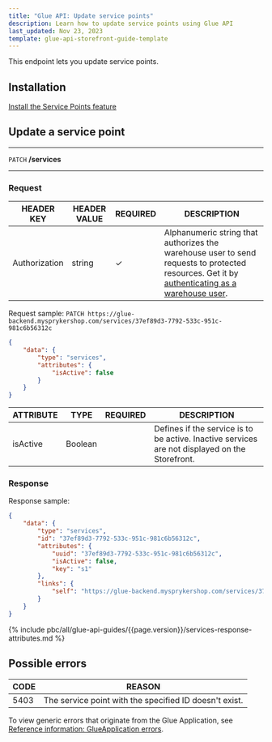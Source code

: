 ```yaml
---
title: "Glue API: Update service points"
description: Learn how to update service points using Glue API
last_updated: Nov 23, 2023
template: glue-api-storefront-guide-template
---
```


This endpoint lets you update service points.

## Installation

[Install the Service Points feature](/docs/pbc/all/service-point-management/{{page.version}}/unified-commerce/install-features/install-the-service-points-feature.html)

## Update a service point

***
`PATCH` **/services**
***

### Request

| HEADER KEY | HEADER VALUE | REQUIRED | DESCRIPTION |
|-|-|-|-|
| Authorization | string | &check; | Alphanumeric string that authorizes the warehouse user to send requests to protected resources. Get it by [authenticating as a warehouse user](/docs/pbc/all/warehouse-management-system/{{page.version}}/unified-commerce/manage-using-glue-api/glue-api-authenticate-as-a-warehouse-user.html). |

Request sample: `PATCH https://glue-backend.mysprykershop.com/services/37ef89d3-7792-533c-951c-981c6b56312c`
```json
{
    "data": {
        "type": "services",
        "attributes": {
            "isActive": false
        }
    }
}
```

| ATTRIBUTE | TYPE | REQUIRED | DESCRIPTION |
| --- | --- | --- | --- |
| isActive | Boolean |  | Defines if the service is to be active. Inactive services are not displayed on the Storefront. |



### Response

Response sample:
```json
{
    "data": {
        "type": "services",
        "id": "37ef89d3-7792-533c-951c-981c6b56312c",
        "attributes": {
            "uuid": "37ef89d3-7792-533c-951c-981c6b56312c",
            "isActive": false,
            "key": "s1"
        },
        "links": {
            "self": "https://glue-backend.mysprykershop.com/services/37ef89d3-7792-533c-951c-981c6b56312c"
        }
    }
}
```

{% include pbc/all/glue-api-guides/{{page.version}}/services-response-attributes.md %} <!-- To edit, see /_includes/pbc/all/glue-api-guides/202311.0/service-points-response-attributes.md -->


## Possible errors

| CODE  | REASON |
| --- | --- |
| 5403 | The service point with the specified ID doesn't exist. |


To view generic errors that originate from the Glue Application, see [Reference information: GlueApplication errors](/docs/dg/dev/glue-api/{{page.version}}/reference-information-glueapplication-errors.html).
